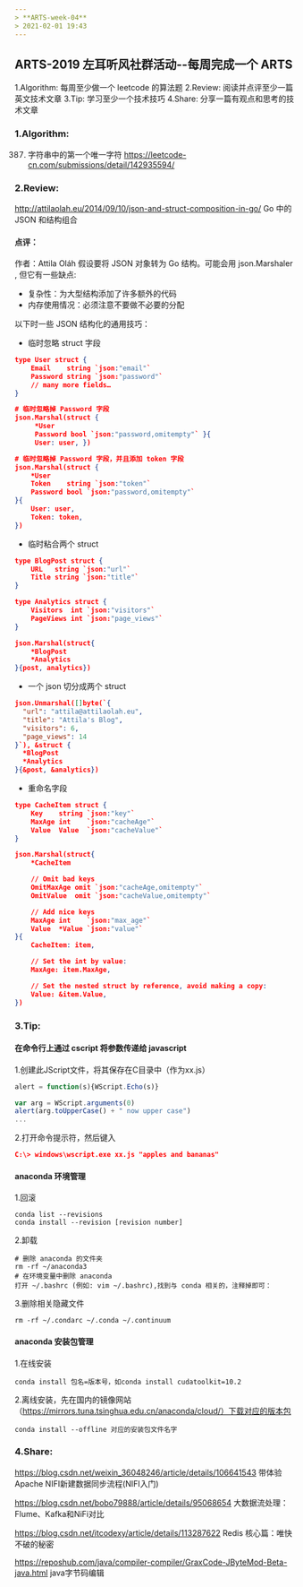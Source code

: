 ```yaml
---
> **ARTS-week-04**
> 2021-02-01 19:43
---
```



## ARTS-2019 左耳听风社群活动--每周完成一个 ARTS
1.Algorithm: 每周至少做一个 leetcode 的算法题
2.Review: 阅读并点评至少一篇英文技术文章
3.Tip: 学习至少一个技术技巧
4.Share: 分享一篇有观点和思考的技术文章

### 1.Algorithm:

387. 字符串中的第一个唯一字符 https://leetcode-cn.com/submissions/detail/142935594/

### 2.Review:

http://attilaolah.eu/2014/09/10/json-and-struct-composition-in-go/
Go 中的 JSON 和结构组合

#### 点评：

作者：Attila Oláh 假设要将 JSON 对象转为 Go 结构。可能会用 json.Marshaler , 但它有一些缺点:
- 复杂性：为大型结构添加了许多额外的代码
- 内存使用情况：必须注意不要做不必要的分配

以下时一些 JSON 结构化的通用技巧：
- 临时忽略 struct 字段
```json
type User struct {
    Email    string `json:"email"`
    Password string `json:"password"`
    // many more fields…
}

# 临时忽略掉 Password 字段
json.Marshal(struct {
     *User
     Password bool `json:"password,omitempty"` }{
     User: user, })

# 临时忽略掉 Password 字段，并且添加 token 字段
json.Marshal(struct {
    *User
    Token    string `json:"token"`
    Password bool `json:"password,omitempty"`
}{
    User: user,
    Token: token,
})
```


- 临时粘合两个 struct
```json
type BlogPost struct {
    URL   string `json:"url"`
    Title string `json:"title"`
}

type Analytics struct {
    Visitors  int `json:"visitors"`
    PageViews int `json:"page_views"`
}

json.Marshal(struct{
    *BlogPost
    *Analytics
}{post, analytics})
```

- 一个 json 切分成两个 struct
```json
json.Unmarshal([]byte(`{
  "url": "attila@attilaolah.eu",
  "title": "Attila's Blog",
  "visitors": 6,
  "page_views": 14
}`), &struct {
  *BlogPost
  *Analytics
}{&post, &analytics})
```

- 重命名字段
```json
type CacheItem struct {
    Key    string `json:"key"`
    MaxAge int    `json:"cacheAge"`
    Value  Value  `json:"cacheValue"`
}

json.Marshal(struct{
    *CacheItem

    // Omit bad keys
    OmitMaxAge omit `json:"cacheAge,omitempty"`
    OmitValue  omit `json:"cacheValue,omitempty"`

    // Add nice keys
    MaxAge int    `json:"max_age"`
    Value  *Value `json:"value"`
}{
    CacheItem: item,

    // Set the int by value:
    MaxAge: item.MaxAge,

    // Set the nested struct by reference, avoid making a copy:
    Value: &item.Value,
})
```

### 3.Tip:

#### 在命令行上通过 cscript 将参数传递给 javascript

1.创建此JScript文件，将其保存在C目录中（作为xx.js）
```js
alert = function(s){WScript.Echo(s)}

var arg = WScript.arguments(0)
alert(arg.toUpperCase() + " now upper case")
...
```
2.打开命令提示符，然后键入
```json
C:\> windows\wscript.exe xx.js "apples and bananas"
```

#### anaconda 环境管理
1.回滚
```shell
conda list --revisions
conda install --revision [revision number]
```

2.卸载
```shell
# 删除 anaconda 的文件夹
rm -rf ~/anaconda3
# 在环境变量中删除 anaconda
打开 ~/.bashrc (例如: vim ~/.bashrc),找到与 conda 相关的，注释掉即可：
```

3.删除相关隐藏文件
```shell
rm -rf ~/.condarc ~/.conda ~/.continuum
```

#### anaconda 安装包管理

1.在线安装
```shell
conda install 包名=版本号，如conda install cudatoolkit=10.2
```

2.离线安装，先在国内的镜像网站（https://mirrors.tuna.tsinghua.edu.cn/anaconda/cloud/）下载对应的版本包
```shell
conda install --offline 对应的安装包文件名字
```

### 4.Share:

https://blog.csdn.net/weixin_36048246/article/details/106641543
带体验Apache NIFI新建数据同步流程(NIFI入门)

https://blog.csdn.net/bobo79888/article/details/95068654
大数据流处理：Flume、Kafka和NiFi对比

https://blog.csdn.net/itcodexy/article/details/113287622
Redis 核心篇：唯快不破的秘密

https://reposhub.com/java/compiler-compiler/GraxCode-JByteMod-Beta-java.html
java字节码编辑